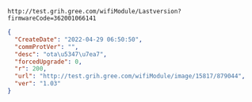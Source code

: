 `http://test.grih.gree.com/wifiModule/Lastversion?firmwareCode=362001066141`

```json
{
  "CreateDate": "2022-04-29 06:50:50",
  "commProtVer": "",
  "desc": "ota\u5347\u7ea7",
  "forcedUpgrade": 0,
  "r": 200,
  "url": "http://test.grih.gree.com/wifiModule/image/15817/879044",
  "ver": "1.03"
}
```